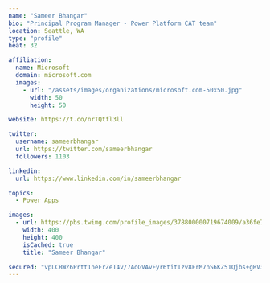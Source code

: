```yaml
---
name: "Sameer Bhangar"
bio: "Principal Program Manager - Power Platform CAT team"
location: Seattle, WA
type: "profile"
heat: 32

affiliation:
  name: Microsoft
  domain: microsoft.com
  images:
    - url: "/assets/images/organizations/microsoft.com-50x50.jpg"
      width: 50
      height: 50

website: https://t.co/nrTQtfl3ll

twitter:
  username: sameerbhangar
  url: https://twitter.com/sameerbhangar
  followers: 1103

linkedin:
  url: https://www.linkedin.com/in/sameerbhangar

topics:
  - Power Apps

images:
  - url: https://pbs.twimg.com/profile_images/378800000719674009/a36fe7ddfab1778b76e5793772e43798_400x400.jpeg
    width: 400
    height: 400
    isCached: true
    title: "Sameer Bhangar"

secured: "vpLCBWZ6Prtt1neFrZeT4v/7AoGVAvFyr6titIzv8FrM7nS6KZ51Qjbs+gBV38unZsVwuWSBoT2JISzuVH6w+UnTz0zGIwQxBJlWLYPpxDtYJC//zNfWQ95RukUseR6BSpZSuyFTdsUUvHdxCVVFidmmWPWqcfC3OaJIId50v9k3chLb8tmc/+yn17y2ul5IqKryj0SaDtUPAr/bmqlLprVSdGWBVmmkn0515Bo5EKrGO4OzrZfq56lexSat+RjT5ECgzL0Xlub93cjKYna3WTg4ProYRSEuT9RlPQsLx4dciefPaucFkV2keGJX4BjvahBHnHILFGNXeQvHPe3s6LQkjTGgLYPbSflkia/1BeklkzeBFiQ4ChnE9qJMnXysmO5/b2SIC/mrgcg2lw4gvNPR2dy/0S/NEBylctU4KxY=;oYWVnvRGWkPa0RCK3zE+7g=="
---
```


